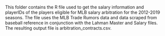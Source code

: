 This folder contains the R file used to get the salary information and playerIDs of the players eligible for MLB salary arbitration for the 2012-2019 seasons. The file uses the MLB Trade Rumors data and data scraped from baseball reference in conjunction with the Lahman Master and Salary files. The resulting output file is arbitration_contracts.csv.

